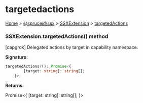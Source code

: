 # targetedactions

[Home](https://github.com/spruceid/ssx/blob/main/documentation/reference/ssx-sdk/index.md) > [@spruceid/ssx](../) > [SSXExtension](./) > [targetedActions](ssx.ssxextension.targetedactions.md)

### SSXExtension.targetedActions() method

\[capgrok] Delegated actions by target in capability namespace.

**Signature:**

```typescript
targetedActions?(): Promise<{
        [target: string]: string[];
    }>;
```

**Returns:**

Promise<{ \[target: string]: string\[]; }>
